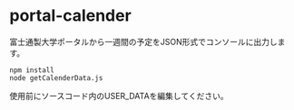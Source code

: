 # portal-calender
富士通製大学ポータルから一週間の予定をJSON形式でコンソールに出力します。

```
npm install
node getCalenderData.js
```

使用前にソースコード内のUSER_DATAを編集してください。
